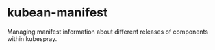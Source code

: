 # kubean-manifest
Managing manifest information about different releases of components within kubespray.
